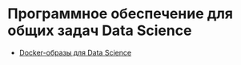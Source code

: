 # Программное обеспечение для общих задач Data Science

- [Docker-образы для Data Science](https://github.com/yang-zhang/docker-setup)